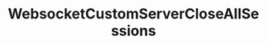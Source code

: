 ---
name: WebsocketCustomServerCloseAllSessions
title: WebsocketCustomServerCloseAllSessions
description: Disconnect all client sessions from a custom WebSocket server
parameters:
  - name: connection
    import: core/websocket/custom-servers/connection
example: |
    using System;
    public class CPHInline
    {
        public bool Execute()
        {
            //Define session Id
            string sessionId = "JdHd4aVd";

            //Close all sessions of custom websocket server index 0
            //Index is from top to bottom of the clients list, starting at 0
            CPH.WebsocketCustomServerCloseAllSessions(0);

            return true;
        }
    }
---